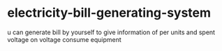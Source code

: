 # electricity-bill-generating-system
u can generate bill by yourself to give information of per units and spent voltage on voltage consume equipment
